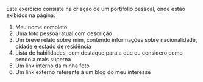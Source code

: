 Este exercício consiste na criação de um portifólio pessoal, onde estão exibidos na página:

1) Meu nome completo
2) Uma foto pessoal atual com descrição
3) Um breve relato sobre mim, contendo informações sobre nacionalidade, cidade e estado de residência
4) Lista de habilidades, com destaque para a que eu considero como sendo a mais superna
5) Um link interno da minha foto
6) Um link externo referente à um blog do meu interesse
